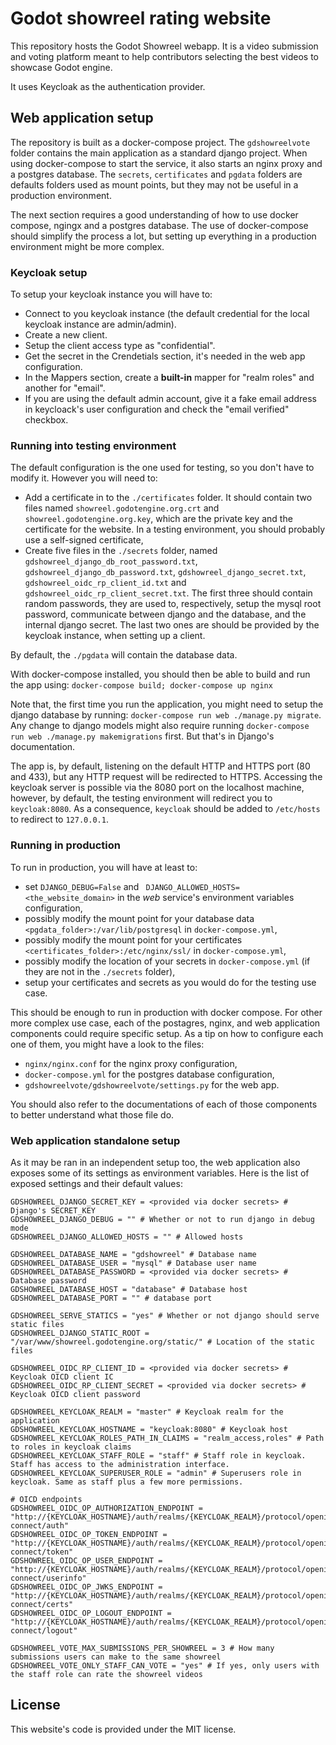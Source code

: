 # Godot showreel rating website

This repository hosts the Godot Showreel webapp. It is a video submission and
voting platform meant to help contributors selecting the best videos to
showcase Godot engine.

It uses Keycloak as the authentication provider.

## Web application setup

The repository is built as a docker-compose project. The `gdshowreelvote`
folder contains the main application as a standard django project. When using
docker-compose to start the service, it also starts an nginx proxy and a
postgres database. The `secrets`, `certificates` and `pgdata` folders are
defaults folders used as mount points, but they may not be useful in a
production environment.

The next section requires a good understanding of how to use docker compose,
ngingx and a postgres database. The use of docker-compose should simplify the
process a lot, but setting up everything in a production environment might be 
more complex.

### Keycloak setup

To setup your keycloak instance you will have to:
- Connect to you keycloak instance (the default credential for the local
  keycloak instance are admin/admin).
- Create a new client.
- Setup the client access type as "confidential".
- Get the secret in the Crendetials section, it's needed in the web app
  configuration.
- In the Mappers section, create a **built-in** mapper for "realm roles" and
  another for "email".
- If you are using the default admin account, give it a fake email address in
  keycloack's user configuration and check the "email verified" checkbox.

### Running into testing environment

The default configuration is the one used for testing, so you don't have to
modify it. However you will need to:
- Add a certificate in to the `./certificates` folder. It should contain two
 files named `showreel.godotengine.org.crt` and `showreel.godotengine.org.key`,
 which are the private key and the certificate for the website. In a testing
 environment, you should probably use a self-signed certificate,
- Create five files in the `./secrets` folder, named
  `gdshowreel_django_db_root_password.txt`,
  `gdshowreel_django_db_password.txt`, `gdshowreel_django_secret.txt`,
  `gdshowreel_oidc_rp_client_id.txt` and
  `gdshowreel_oidc_rp_client_secret.txt`. The first three should contain
  random passwords, they are used to, respectively, setup the mysql root
  password, communicate between django and the database, and the internal
  django secret. The last two ones are should be provided by the keycloak
  instance, when setting up a client.

By default, the `./pgdata` will contain the database data.

With docker-compose installed, you should then be able to build and run the
app using: `docker-compose build; docker-compose up nginx`

Note that, the first time you run the application, you might need to setup the
django database by running: `docker-compose run web ./manage.py migrate`. Any
change to django models might also require running `docker-compose run web
./manage.py makemigrations` first. But that's in Django's documentation.

The app is, by default, listening on the default HTTP and HTTPS port (80 and
433), but any HTTP request will be redirected to HTTPS. Accessing the keycloak
server is possible via the 8080 port on the localhost machine, however, by
default, the testing environment will redirect you to `keycloak:8080`. As a
consequence, `keycloak` should be added to `/etc/hosts` to redirect to
`127.0.0.1`.

### Running in production

To run in production, you will have at least to:
- set `DJANGO_DEBUG=False` and ` DJANGO_ALLOWED_HOSTS=<the_website_domain>` in
  the *web* service's environment variables configuration,
- possibly modify the mount point for your database data
  `<pgdata_folder>:/var/lib/postgresql` in `docker-compose.yml`,
- possibly modify the mount point for your certificates
  `<certificates_folder>:/etc/nginx/ssl/` in `docker-compose.yml`,
- possibly modify the location of your secrets in  `docker-compose.yml` (if
  they are not in the `./secrets` folder),
- setup your certificates and secrets as you would do for the testing use case.

This should be enough to run in production with docker compose. For other more
complex use case, each of the postagres, nginx, and web application components
could require specific setup. As a tip on how to configure each one of them,
you might have a look to the files:

- `nginx/nginx.conf` for the nginx proxy configuration,
- `docker-compose.yml` for the postgres database configuration,
- `gdshowreelvote/gdshowreelvote/settings.py` for the web app.

You should also refer to the documentations of each of those components
to better understand what those file do.

### Web application standalone setup

As it may be ran in an independent setup too, the web application also exposes
some of its settings as environment variables. Here is the list of exposed
settings and their default values:

```
GDSHOWREEL_DJANGO_SECRET_KEY = <provided via docker secrets> # Django's SECRET_KEY
GDSHOWREEL_DJANGO_DEBUG = "" # Whether or not to run django in debug mode
GDSHOWREEL_DJANGO_ALLOWED_HOSTS = "" # Allowed hosts

GDSHOWREEL_DATABASE_NAME = "gdshowreel" # Database name
GDSHOWREEL_DATABASE_USER = "mysql" # Database user name
GDSHOWREEL_DATABASE_PASSWORD = <provided via docker secrets> # Database password
GDSHOWREEL_DATABASE_HOST = "database" # Database host
GDSHOWREEL_DATABASE_PORT = "" # database port

GDSHOWREEL_SERVE_STATICS = "yes" # Whether or not django should serve static files
GDSHOWREEL_DJANGO_STATIC_ROOT = "/var/www/showreel.godotengine.org/static/" # Location of the static files

GDSHOWREEL_OIDC_RP_CLIENT_ID = <provided via docker secrets> # Keycloak OICD client IC
GDSHOWREEL_OIDC_RP_CLIENT_SECRET = <provided via docker secrets> # Keycloak OICD client password

GDSHOWREEL_KEYCLOAK_REALM = "master" # Keycloak realm for the application
GDSHOWREEL_KEYCLOAK_HOSTNAME = "keycloak:8080" # Keycloak host
GDSHOWREEL_KEYCLOAK_ROLES_PATH_IN_CLAIMS = "realm_access,roles" # Path to roles in keycloak claims
GDSHOWREEL_KEYCLOAK_STAFF_ROLE = "staff" # Staff role in keycloak. Staff has access to the administration interface.
GDSHOWREEL_KEYCLOAK_SUPERUSER_ROLE = "admin" # Superusers role in keycloak. Same as staff plus a few more permissions.

# OICD endpoints
GDSHOWREEL_OIDC_OP_AUTHORIZATION_ENDPOINT = "http://{KEYCLOAK_HOSTNAME}/auth/realms/{KEYCLOAK_REALM}/protocol/openid-connect/auth"
GDSHOWREEL_OIDC_OP_TOKEN_ENDPOINT = "http://{KEYCLOAK_HOSTNAME}/auth/realms/{KEYCLOAK_REALM}/protocol/openid-connect/token"
GDSHOWREEL_OIDC_OP_USER_ENDPOINT = "http://{KEYCLOAK_HOSTNAME}/auth/realms/{KEYCLOAK_REALM}/protocol/openid-connect/userinfo"
GDSHOWREEL_OIDC_OP_JWKS_ENDPOINT = "http://{KEYCLOAK_HOSTNAME}/auth/realms/{KEYCLOAK_REALM}/protocol/openid-connect/certs"
GDSHOWREEL_OIDC_OP_LOGOUT_ENDPOINT = "http://{KEYCLOAK_HOSTNAME}/auth/realms/{KEYCLOAK_REALM}/protocol/openid-connect/logout"

GDSHOWREEL_VOTE_MAX_SUBMISSIONS_PER_SHOWREEL = 3 # How many submissions users can make to the same showreel
GDSHOWREEL_VOTE_ONLY_STAFF_CAN_VOTE = "yes" # If yes, only users with the staff role can rate the showreel videos
```

## License

This website's code is provided under the MIT license.
